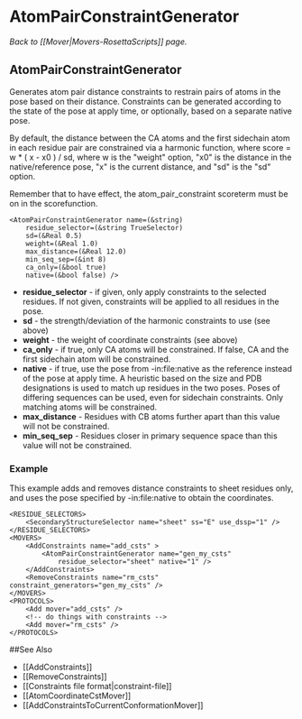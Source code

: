 # AtomPairConstraintGenerator
*Back to [[Mover|Movers-RosettaScripts]] page.*
## AtomPairConstraintGenerator

Generates atom pair distance constraints to restrain pairs of atoms in the pose based on their distance. Constraints can be generated according to the state of the pose at apply time, or optionally, based on a separate native pose.

By default, the distance between the CA atoms and the first sidechain atom in each residue pair are constrained via a harmonic function, where score = w * ( x - x0 ) / sd, where w is the "weight" option, "x0" is the distance in the native/reference pose, "x" is the current distance, and "sd" is the "sd" option.

Remember that to have effect, the atom_pair_constraint scoreterm must be on in the scorefunction.


```
<AtomPairConstraintGenerator name=(&string)
    residue_selector=(&string TrueSelector)
    sd=(&Real 0.5)
    weight=(&Real 1.0)
    max_distance=(&Real 12.0)
    min_seq_sep=(&int 8)
    ca_only=(&bool true)
    native=(&bool false) />
```

* **residue_selector** - if given, only apply constraints to the selected residues. If not given, constraints will be applied to all residues in the pose.
* **sd** - the strength/deviation of the harmonic constraints to use (see above)
* **weight** - the weight of coordinate constraints (see above)
* **ca_only** - if true, only CA atoms will be constrained. If false, CA and the first sidechain atom will be constrained.
* **native** - if true, use the pose from  -in:file:native as the reference instead of the pose at apply time. A heuristic based on the size and PDB designations is used to match up residues in the two poses. Poses of differing sequences can be used, even for sidechain constraints. Only matching atoms will be constrained.
* **max_distance** - Residues with CB atoms further apart than this value will not be constrained.
* **min_seq_sep** - Residues closer in primary sequence space than this value will not be constrained.

### Example

This example adds and removes distance constraints to sheet residues only, and uses the pose specified by -in:file:native to obtain the coordinates.

```
<RESIDUE_SELECTORS>
    <SecondaryStructureSelector name="sheet" ss="E" use_dssp="1" />
</RESIDUE_SELECTORS>
<MOVERS>
    <AddConstraints name="add_csts" >
        <AtomPairConstraintGenerator name="gen_my_csts"
            residue_selector="sheet" native="1" />
    </AddConstraints>
    <RemoveConstraints name="rm_csts" constraint_generators="gen_my_csts" />
</MOVERS>
<PROTOCOLS>
    <Add mover="add_csts" />
    <!-- do things with constraints -->
    <Add mover="rm_csts" />
</PROTOCOLS>
```


##See Also

* [[AddConstraints]]
* [[RemoveConstraints]]
* [[Constraints file format|constraint-file]]
* [[AtomCoordinateCstMover]]
* [[AddConstraintsToCurrentConformationMover]]


